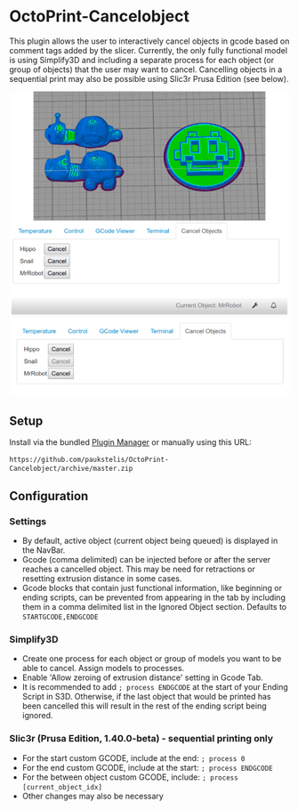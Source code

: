 # OctoPrint-Cancelobject

This plugin allows the user to interactively cancel objects in gcode based on comment tags added by the slicer.
Currently, the only fully functional model is using Simplify3D and including a separate process for each object (or group of
objects) that the user may want to cancel. Cancelling objects in a sequential print may also be possible using Slic3r Prusa Edition (see below).

![screenshot](./cancelobject.png)
## Setup

Install via the bundled [Plugin Manager](https://github.com/foosel/OctoPrint/wiki/Plugin:-Plugin-Manager)
or manually using this URL:

    https://github.com/paukstelis/OctoPrint-Cancelobject/archive/master.zip

## Configuration
### Settings
* By default, active object (current object being queued) is displayed in the NavBar.
* Gcode (comma delimited) can be injected before or after the server reaches a cancelled object.
  This may be need for retractions or resetting extrusion distance in some cases.
* Gcode blocks that contain just functional information, like beginning or ending scripts, can be prevented from appearing in the tab by including them in a comma delimited list in the Ignored Object section. Defaults to `STARTGCODE,ENDGCODE`
### Simplify3D
* Create one process for each object or group of models you want to be able to cancel. Assign models to processes.
* Enable 'Allow zeroing of extrusion distance' setting in Gcode Tab.
* It is recommended to add `; process ENDGCODE` at the start of your Ending Script in S3D. Otherwise, if the last object that would be printed has been cancelled this will result in the rest of the ending script being ignored.
### Slic3r (Prusa Edition, 1.40.0-beta) - sequential printing only
* For the start custom GCODE, include at the end: `; process 0`
* For the end custom GCODE, include at the start: `; process ENDGCODE`
* For the between object custom GCODE, include: `; process [current_object_idx]`
* Other changes may also be necessary
